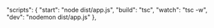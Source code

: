 
"scripts": {
  "start": "node dist/app.js",
  "build": "tsc",
  "watch": "tsc -w",
  "dev": "nodemon dist/app.js"
},